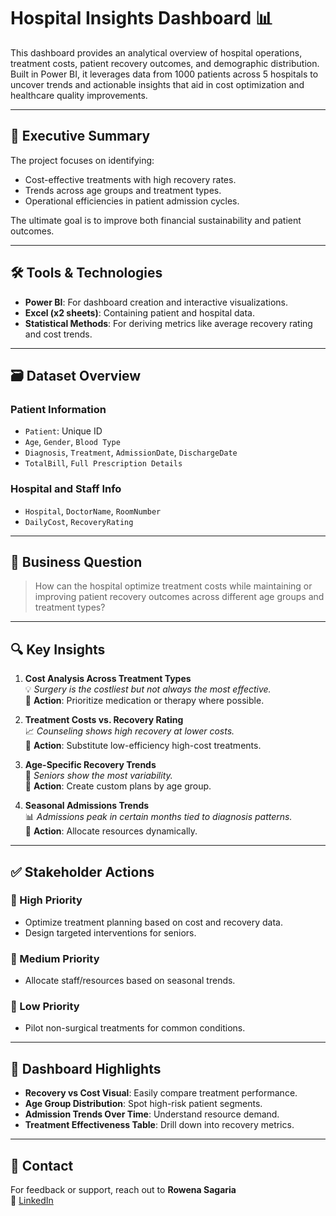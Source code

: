 # Hospital Insights Dashboard 📊

This dashboard provides an analytical overview of hospital operations, treatment costs, patient recovery outcomes, and demographic distribution. Built in Power BI, it leverages data from 1000 patients across 5 hospitals to uncover trends and actionable insights that aid in cost optimization and healthcare quality improvements.

---

## 📌 Executive Summary

The project focuses on identifying:
- Cost-effective treatments with high recovery rates.
- Trends across age groups and treatment types.
- Operational efficiencies in patient admission cycles.

The ultimate goal is to improve both financial sustainability and patient outcomes.

---

## 🛠️ Tools & Technologies

- **Power BI**: For dashboard creation and interactive visualizations.
- **Excel (x2 sheets)**: Containing patient and hospital data.
- **Statistical Methods**: For deriving metrics like average recovery rating and cost trends.

---

## 🗃️ Dataset Overview

### Patient Information
- `Patient`: Unique ID
- `Age`, `Gender`, `Blood Type`
- `Diagnosis`, `Treatment`, `AdmissionDate`, `DischargeDate`
- `TotalBill`, `Full Prescription Details`

### Hospital and Staff Info
- `Hospital`, `DoctorName`, `RoomNumber`
- `DailyCost`, `RecoveryRating`

---

## 🎯 Business Question

> How can the hospital optimize treatment costs while maintaining or improving patient recovery outcomes across different age groups and treatment types?

---

## 🔍 Key Insights

1. **Cost Analysis Across Treatment Types**  
   💡 _Surgery is the costliest but not always the most effective._  
   📌 **Action**: Prioritize medication or therapy where possible.

2. **Treatment Costs vs. Recovery Rating**  
   📈 _Counseling shows high recovery at lower costs._  
   📌 **Action**: Substitute low-efficiency high-cost treatments.

3. **Age-Specific Recovery Trends**  
   👵 _Seniors show the most variability._  
   📌 **Action**: Create custom plans by age group.

4. **Seasonal Admissions Trends**  
   📊 _Admissions peak in certain months tied to diagnosis patterns._  
   📌 **Action**: Allocate resources dynamically.

---

## ✅ Stakeholder Actions

### 🔺 High Priority
- Optimize treatment planning based on cost and recovery data.
- Design targeted interventions for seniors.

### 🔹 Medium Priority
- Allocate staff/resources based on seasonal trends.

### 🔻 Low Priority
- Pilot non-surgical treatments for common conditions.

---

## 📌 Dashboard Highlights

- **Recovery vs Cost Visual**: Easily compare treatment performance.
- **Age Group Distribution**: Spot high-risk patient segments.
- **Admission Trends Over Time**: Understand resource demand.
- **Treatment Effectiveness Table**: Drill down into recovery metrics.

---

## 🤝 Contact

For feedback or support, reach out to **Rowena Sagaria**  
🔗 [LinkedIn](https://www.linkedin.com/in/rowenasagaria)